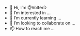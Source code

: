 - 👋 Hi, I’m @VolterD
- 👀 I’m interested in ...
- 🌱 I’m currently learning ...
- 💞️ I’m looking to collaborate on ...
- 📫 How to reach me ...

<!---
VolterD/VolterD is a ✨ special ✨ repository because its `README.md` (this file) appears on your GitHub profile.
You can click the Preview link to take a look at your changes.
--->
